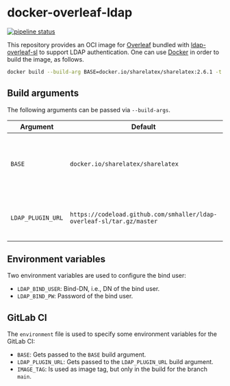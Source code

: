 # docker-overleaf-ldap

[![pipeline status](https://git.stuvus.uni-stuttgart.de/ref-it/docker-overleaf-ldap/badges/main/pipeline.svg)](https://git.stuvus.uni-stuttgart.de/ref-it/docker-overleaf-ldap/-/pipelines?ref=main)

This repository provides an OCI image for
[Overleaf](https://github.com/overleaf/overleaf) bundled with
[ldap-overleaf-sl](https://github.com/smhaller/ldap-overleaf-sl)
to support LDAP authentication.
One can use [Docker](https://www.docker.com/) in order to build the image,
as follows.

```sh
docker build --build-arg BASE=docker.io/sharelatex/sharelatex:2.6.1 -t docker-overleaf-ldap .
```

## Build arguments

The following arguments can be passed via `--build-args`.

| Argument          | Default                                                               | Description                                                                                                                                            |
| ----------------- | --------------------------------------------------------------------- | ------------------------------------------------------------------------------------------------------------------------------------------------------ |
| `BASE`            | `docker.io/sharelatex/sharelatex`                                     | Can be set to any Overleaf image tag. See [here](https://hub.docker.com/r/sharelatex/sharelatex/tags?page=1&ordering=last_updated) for a list of tags. |
| `LDAP_PLUGIN_URL` | `https://codeload.github.com/smhaller/ldap-overleaf-sl/tar.gz/master` | URL to download ldap-overleaf-sl from.                                                                                                                 |

## Environment variables

Two environment variables are used to configure the bind user:

- `LDAP_BIND_USER`: Bind-DN, i.e., DN of the bind user.
- `LDAP_BIND_PW`: Password of the bind user.
## GitLab CI

The `environment` file is used to specify some environment variables for the GitLab CI:

* `BASE`: Gets passed to the `BASE` build argument.
* `LDAP_PLUGIN_URL`: Gets passed to the `LDAP_PLUGIN_URL` build argument.
* `IMAGE_TAG`: Is used as image tag, but only in the build for the branch `main`.
